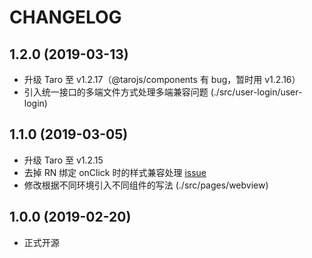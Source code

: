 # CHANGELOG

## 1.2.0 (2019-03-13)

* 升级 Taro 至 v1.2.17（@tarojs/components 有 bug，暂时用 v1.2.16）
* 引入统一接口的多端文件方式处理多端兼容问题 (./src/user-login/user-login)

## 1.1.0 (2019-03-05)

* 升级 Taro 至 v1.2.15
* 去掉 RN 绑定 onClick 时的样式兼容处理 [issue](https://github.com/NervJS/taro/issues/2205)
* 修改根据不同环境引入不同组件的写法 (./src/pages/webview)

## 1.0.0 (2019-02-20)

* 正式开源
